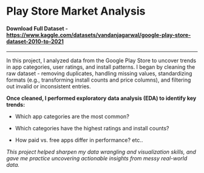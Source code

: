 # Play Store Market Analysis

#### Download Full Dataset - https://www.kaggle.com/datasets/vandanjagarwal/google-play-store-dataset-2010-to-2021
-------------------------------------------------------------------------------------------------------------

In this project, I analyzed data from the Google Play Store to uncover trends in app categories, user ratings, and install patterns. I began by cleaning the raw dataset - removing duplicates, handling missing values, standardizing formats (e.g., transforming install counts and price columns), and filtering out invalid or inconsistent entries.

**Once cleaned, I performed exploratory data analysis (EDA) to identify key trends:**

- Which app categories are the most common?

- Which categories have the highest ratings and install counts?

- How paid vs. free apps differ in performance? etc..

*This project helped sharpen my data wrangling and visualization skills, and gave me practice uncovering actionable insights from messy real-world data.*
